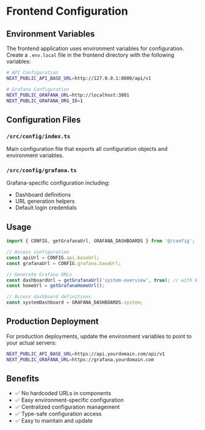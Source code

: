# Frontend Configuration

## Environment Variables

The frontend application uses environment variables for configuration. Create a `.env.local` file in the frontend directory with the following variables:

```bash
# API Configuration
NEXT_PUBLIC_API_BASE_URL=http://127.0.0.1:8000/api/v1

# Grafana Configuration
NEXT_PUBLIC_GRAFANA_URL=http://localhost:3001
NEXT_PUBLIC_GRAFANA_ORG_ID=1
```

## Configuration Files

### `/src/config/index.ts`
Main configuration file that exports all configuration objects and environment variables.

### `/src/config/grafana.ts`
Grafana-specific configuration including:
- Dashboard definitions
- URL generation helpers
- Default login credentials

## Usage

```typescript
import { CONFIG, getGrafanaUrl, GRAFANA_DASHBOARDS } from '@/config';

// Access configuration
const apiUrl = CONFIG.api.baseUrl;
const grafanaUrl = CONFIG.grafana.baseUrl;

// Generate Grafana URLs
const dashboardUrl = getGrafanaUrl('system-overview', true); // with kiosk mode
const homeUrl = getGrafanaHomeUrl();

// Access dashboard definitions
const systemDashboard = GRAFANA_DASHBOARDS.system;
```

## Production Deployment

For production deployments, update the environment variables to point to your actual servers:

```bash
NEXT_PUBLIC_API_BASE_URL=https://api.yourdomain.com/api/v1
NEXT_PUBLIC_GRAFANA_URL=https://grafana.yourdomain.com
```

## Benefits

- ✅ No hardcoded URLs in components
- ✅ Easy environment-specific configuration
- ✅ Centralized configuration management
- ✅ Type-safe configuration access
- ✅ Easy to maintain and update
